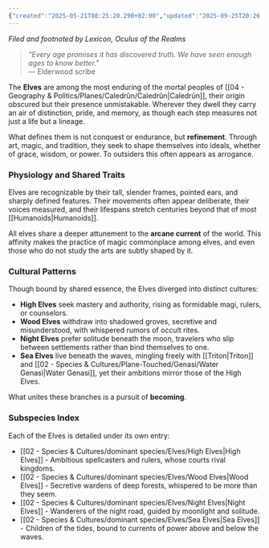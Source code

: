 ```yaml
---
{"created":"2025-05-21T08:25:20.290+02:00","updated":"2025-09-25T20:26:24.000+02:00","cssclasses":null,"tags":null,"dg-publish":true,"permalink":"/02-species-and-cultures/dominant-species/elves/elves/","dgPassFrontmatter":true}
---
```



_Filed and footnoted by Lexicon, Oculus of the Realms_

>_“Every age promises it has discovered truth. We have seen enough ages to know better.”_  
— Elderwood scribe

The **Elves** are among the most enduring of the mortal peoples of [[04 - Geography & Politics/Planes/Caledrûn/Caledrûn\|Caledrûn]], their origin obscured but their presence unmistakable. Wherever they dwell they carry an air of distinction, pride, and memory, as though each step measures not just a life but a lineage.

What defines them is not conquest or endurance, but **refinement**. Through art, magic, and tradition, they seek to shape themselves into ideals, whether of grace, wisdom, or power. To outsiders this often appears as arrogance.

### Physiology and Shared Traits
Elves are recognizable by their tall, slender frames, pointed ears, and sharply defined features. Their movements often appear deliberate, their voices measured, and their lifespans stretch centuries beyond that of most [[Humanoids\|Humanoids]].

All elves share a deeper attunement to the **arcane current** of the world. This affinity makes the practice of magic commonplace among elves, and even those who do not study the arts are subtly shaped by it.

### Cultural Patterns
Though bound by shared essence, the Elves diverged into distinct cultures:
- **High Elves** seek mastery and authority, rising as formidable magi, rulers, or counselors.
- **Wood Elves** withdraw into shadowed groves, secretive and misunderstood, with whispered rumors of occult rites.
- **Night Elves** prefer solitude beneath the moon, travelers who slip between settlements rather than bind themselves to one.
- **Sea Elves** live beneath the waves, mingling freely with [[Triton\|Triton]] and [[02 - Species & Cultures/Plane-Touched/Genasi/Water Genasi\|Water Genasi]], yet their ambitions mirror those of the High Elves.

What unites these branches is a pursuit of **becoming**.

### Subspecies Index
Each of the Elves is detailed under its own entry:
- [[02 - Species & Cultures/dominant species/Elves/High Elves\|High Elves]] - Ambitious spellcasters and rulers, whose courts rival kingdoms.
- [[02 - Species & Cultures/dominant species/Elves/Wood Elves\|Wood Elves]] - Secretive wardens of deep forests, whispered to be more than they seem.
- [[02 - Species & Cultures/dominant species/Elves/Night Elves\|Night Elves]] - Wanderers of the night road, guided by moonlight and solitude.
- [[02 - Species & Cultures/dominant species/Elves/Sea Elves\|Sea Elves]] - Children of the tides, bound to currents of power above and below the waves.